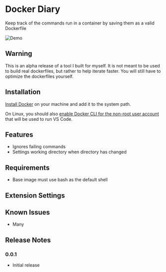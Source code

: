 # Docker Diary

Keep track of the commands run in a container by saving them as a valid Dockerfile

![Demo](./media/demo.gif)

## Warning

This is an alpha release of a tool I built for myself. It is not meant to be used to build real dockerfiles, but rather
to help iterate faster. You will still have to optimize the dockerfiles yourself.

## Installation

[Install Docker](https://docs.docker.com/install/) on your machine and add it to the system path.

On Linux, you should also [enable Docker CLI for the non-root user account](https://docs.docker.com/install/linux/linux-postinstall/#manage-docker-as-a-non-root-user) that will be used to run VS Code.

## Features

* Ignores failing commands
* Settings working directory when directory has changed

## Requirements

* Base image must use bash as the default shell

## Extension Settings


## Known Issues

* Many

## Release Notes


### 0.0.1

* Initial release

